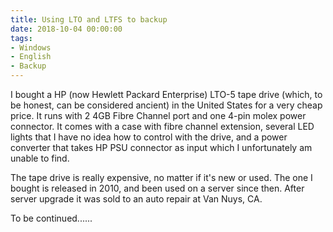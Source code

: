 ```yaml
---
title: Using LTO and LTFS to backup
date: 2018-10-04 00:00:00
tags:
- Windows
- English
- Backup
---
```


I bought a HP (now Hewlett Packard Enterprise) LTO-5 tape drive (which, to be honest, can be considered ancient) in the United States for a very cheap price. It runs with 2 4GB Fibre Channel port and one 4-pin molex power connector. It comes with a case with fibre channel extension, several LED lights that I have no idea how to control with the drive, and a power converter that takes HP PSU connector as input which I unfortunately am unable to find.  

The tape drive is really expensive, no matter if it's new or used. The one I bought is released in 2010, and been used on a server since then. After server upgrade it was sold to an auto repair at Van Nuys, CA.

To be continued......